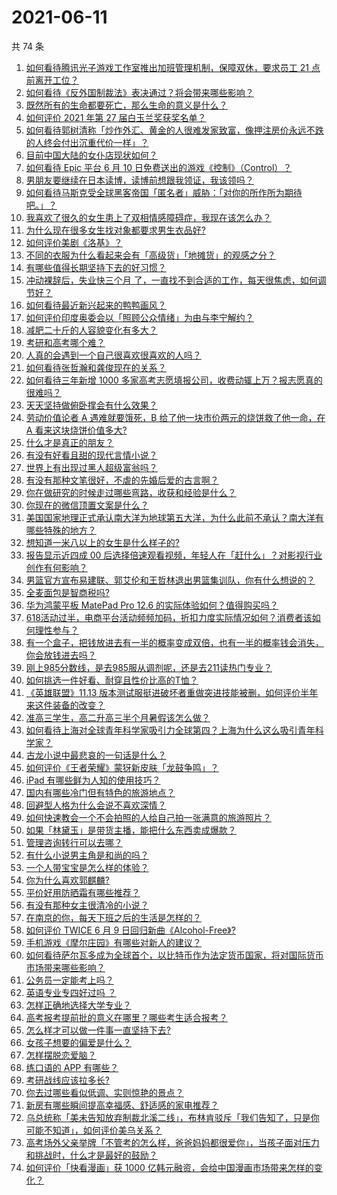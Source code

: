 # 2021-06-11

共 74 条

<!-- BEGIN -->
<!-- 最后更新时间 Fri Jun 11 2021 06:01:35 GMT+0800 (China Standard Time) -->

1. [如何看待腾讯光子游戏工作室推出加班管理机制，保障双休，要求员工 21
   点前离开工位？](https://www.zhihu.com/question/464150896)
2. [如何看待《反外国制裁法》表决通过？将会带来哪些影响？](https://www.zhihu.com/question/464277187)
3. [既然所有的生命都要死亡，那么生命的意义是什么？](https://www.zhihu.com/question/288017836)
4. [如何评价 2021 年第 27 届白玉兰奖获奖名单？](https://www.zhihu.com/question/464326311)
5. [如何看待郭树清称「炒作外汇、黄金的人很难发家致富，像押注房价永远不跌的人终会付出沉重代价一样」？](https://www.zhihu.com/question/464243954)
6. [目前中国大陆的女仆店现状如何？](https://www.zhihu.com/question/60687879)
7. [如何看待 Epic 平台 6 月 10
   日免费送出的游戏《控制》（Control）？](https://www.zhihu.com/question/464360791)
8. [男朋友要继续在日本读博，读博前想跟我领证，我该领吗？](https://www.zhihu.com/question/462494313)
9. [如何看待马斯克受全球黑客帝国「匿名者」威胁：「对你的所作所为期待吧。」？](https://www.zhihu.com/question/463674631)
10. [我喜欢了很久的女生患上了双相情感障碍症，我现在该怎么办？](https://www.zhihu.com/question/400354421)
11. [为什么现在很多女生找对象都要求男生衣品好?](https://www.zhihu.com/question/462357177)
12. [如何评价美剧《洛基》？](https://www.zhihu.com/question/462557527)
13. [不同的衣服为什么看起来会有「高级货」「地摊货」的观感之分？](https://www.zhihu.com/question/68232440)
14. [有哪些值得长期坚持下去的好习惯？](https://www.zhihu.com/question/301793024)
15. [冲动裸辞后，失业快三个月
    了，一直找不到合适的工作，每天很焦虑，如何调节好？](https://www.zhihu.com/question/430896392)
16. [如何看待最近新兴起来的鸭鸭画风？](https://www.zhihu.com/question/463510531)
17. [如何评价印度奥委会以「照顾公众情绪」为由与李宁解约？](https://www.zhihu.com/question/464221165)
18. [减肥二十斤的人容貌变化有多大？](https://www.zhihu.com/question/339245837)
19. [考研和高考哪个难？](https://www.zhihu.com/question/440451177)
20. [人真的会遇到一个自己很喜欢很喜欢的人吗？](https://www.zhihu.com/question/463291945)
21. [如何看待张哲瀚和龚俊现在的关系？](https://www.zhihu.com/question/458226340)
22. [如何看待三年新增 1000
    多家高考志愿填报公司，收费动辄上万？报志愿真的很难吗？](https://www.zhihu.com/question/464228987)
23. [天天坚持做俯卧撑会有什么效果？](https://www.zhihu.com/question/288024454)
24. [劳动价值论者 A 遇难就要饿死，B 给了他一块市价两元的烧饼救了他一命，在 A
    看来这块烧饼价值多大?](https://www.zhihu.com/question/463563215)
25. [什么才是真正的朋友？](https://www.zhihu.com/question/24101927)
26. [有没有好看且甜的现代言情小说？](https://www.zhihu.com/question/438709562)
27. [世界上有出现过黑人超级富翁吗？](https://www.zhihu.com/question/316418280)
28. [有没有那种文笔很好，不虐的先婚后爱的古言啊？](https://www.zhihu.com/question/417473311)
29. [你在做研究的时候走过哪些弯路，收获和经验是什么？](https://www.zhihu.com/question/26428572)
30. [你现在的微信顶置文案是什么？](https://www.zhihu.com/question/453486513)
31. [美国国家地理正式承认南大洋为地球第五大洋，为什么此前不承认？南大洋有哪些特殊的地方？](https://www.zhihu.com/question/464055142)
32. [想知道一米八以上的女生是什么样子的?](https://www.zhihu.com/question/433141761)
33. [报告显示近四成 00
    后选择倍速观看视频，年轻人在「赶什么」？对影视行业创作有何影响？](https://www.zhihu.com/question/464019954)
34. [男篮官方宣布易建联、郭艾伦和王哲林退出男篮集训队，你有什么想说的？](https://www.zhihu.com/question/464171039)
35. [全麦面包是智商税吗?](https://www.zhihu.com/question/416804902)
36. [华为鸿蒙平板 MatePad Pro 12.6
    的实际体验如何？值得购买吗？](https://www.zhihu.com/question/464198645)
37. [618活动过半，电商平台活动频频加码，折扣力度实际情况如何？消费者该如何理性参与？](https://www.zhihu.com/question/464028524)
38. [有一个盒子，把钱放进去有一半的概率变成双倍，也有一半的概率钱会消失，你会放钱进去吗？](https://www.zhihu.com/question/463236177)
39. [刚上985分数线，是去985服从调剂呢，还是去211读热门专业？](https://www.zhihu.com/question/448604507)
40. [如何挑选一件好看、耐穿且性价比高的T恤？](https://www.zhihu.com/question/404173699)
41. [《英雄联盟》11.13
    版本测试服挺进破坏者重做突进技能被删，如何评价半年来这件装备的改变？](https://www.zhihu.com/question/464089576)
42. [准高三学生，高二升高三半个月暑假该怎么做？](https://www.zhihu.com/question/328385434)
43. [如何看待上海对全球青年科学家吸引力全球第四？上海为什么这么吸引青年科学家？](https://www.zhihu.com/question/463231999)
44. [古龙小说中最悲哀的一句话是什么？](https://www.zhihu.com/question/463769393)
45. [如何评价《王者荣耀》蒙犽新皮肤「龙鼓争鸣」？](https://www.zhihu.com/question/463843493)
46. [iPad 有哪些鲜为人知的使用技巧？](https://www.zhihu.com/question/27682420)
47. [国内有哪些冷门但有特色的旅游地点？](https://www.zhihu.com/question/19855515)
48. [回避型人格为什么会说不喜欢深情？](https://www.zhihu.com/question/451675251)
49. [如何快速教会一个不会拍照的人给自己拍一张满意的旅游照片？](https://www.zhihu.com/question/21683968)
50. [如果「林黛玉」是带货主播，能把什么东西卖成爆款？](https://www.zhihu.com/question/464064077)
51. [管理咨询转行可以去哪？](https://www.zhihu.com/question/21307422)
52. [有什么小说男主角是和尚的吗？](https://www.zhihu.com/question/62712314)
53. [一个人带宝宝是怎么样的体验？](https://www.zhihu.com/question/312960539)
54. [你为什么喜欢郭麒麟?](https://www.zhihu.com/question/377729124)
55. [平价好用防晒霜有哪些推荐？](https://www.zhihu.com/question/290829120)
56. [有没有那种女主很清冷的小说？](https://www.zhihu.com/question/365640922)
57. [在南京的你，每天下班之后的生活是怎样的？](https://www.zhihu.com/question/463893798)
58. [如何评价 TWICE 6 月 9
    日回归新曲《Alcohol-Free》?](https://www.zhihu.com/question/464107220)
59. [手机游戏《摩尔庄园》有哪些对新人的建议？](https://www.zhihu.com/question/462564990)
60. [如何看待萨尔瓦多成为全球首个，以比特币作为法定货币国家，将对国际货币市场带来哪些影响？](https://www.zhihu.com/question/464147867)
61. [公务员一定能考上吗？](https://www.zhihu.com/question/463166599)
62. [英语专业专四好过吗 ？](https://www.zhihu.com/question/389176629)
63. [怎样正确地选择大学专业？](https://www.zhihu.com/question/56998038)
64. [高考报考提前批的意义在哪里？哪些考生适合报考？](https://www.zhihu.com/question/282698579)
65. [怎么样才可以做一件事一直坚持下去?](https://www.zhihu.com/question/462919209)
66. [女孩子想要的偏爱是什么？](https://www.zhihu.com/question/392000444)
67. [怎样摆脱恋爱脑？](https://www.zhihu.com/question/311298787)
68. [练口语的 APP 有哪些？](https://www.zhihu.com/question/25707926)
69. [考研战线应该拉多长?](https://www.zhihu.com/question/349634304)
70. [你去过哪些看似低调、实则惊艳的景点？](https://www.zhihu.com/question/459376793)
71. [新房有哪些瞬间提高幸福感、舒适感的家电推荐？](https://www.zhihu.com/question/438134229)
72. [乌总统称「美未告知放弃制裁北溪二线」，布林肯驳斥「我们告知了，只是你可能不知道」，如何评价美乌关系？](https://www.zhihu.com/question/464060123)
73. [高考场外父亲举牌「不管考的怎么样，爸爸妈妈都很爱你」，当孩子面对压力和挑战时，什么才是最好的鼓励？](https://www.zhihu.com/question/464058857)
74. [如何评价「快看漫画」获 1000
    亿韩元融资，会给中国漫画市场带来怎样的变化？](https://www.zhihu.com/question/464056519)

<!-- END -->
